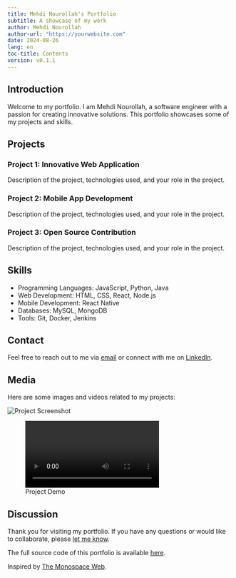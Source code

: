 ```yaml
---
title: Mehdi Nourollah's Portfolio
subtitle: A showcase of my work
author: Mehdi Nourollah
author-url: "https://yourwebsite.com"
date: 2024-08-26
lang: en
toc-title: Contents
version: v0.1.1
---
```


## Introduction

Welcome to my portfolio. I am Mehdi Nourollah, a software engineer with a passion for creating innovative solutions. This portfolio showcases some of my projects and skills.

## Projects

### Project 1: Innovative Web Application

Description of the project, technologies used, and your role in the project.

### Project 2: Mobile App Development

Description of the project, technologies used, and your role in the project.

### Project 3: Open Source Contribution

Description of the project, technologies used, and your role in the project.

## Skills

- Programming Languages: JavaScript, Python, Java
- Web Development: HTML, CSS, React, Node.js
- Mobile Development: React Native
- Databases: MySQL, MongoDB
- Tools: Git, Docker, Jenkins

## Contact

Feel free to reach out to me via [email](mailto:your-email@example.com) or connect with me on [LinkedIn](https://linkedin.com/in/yourprofile).

## Media

Here are some images and videos related to my projects:

![Project Screenshot](project-screenshot.jpg)

<figure>
<video src="project-demo.mp4" controls></video>
<figcaption>Project Demo</figcaption>
</figure>

## Discussion

Thank you for visiting my portfolio. If you have any questions or would like to collaborate, please [let me know](mailto:your-email@example.com).

The full source code of this portfolio is available [here](https://github.com/yourusername/portfolio).

Inspired by [The Monospace Web](https://github.com/owickstrom/the-monospace-web).

